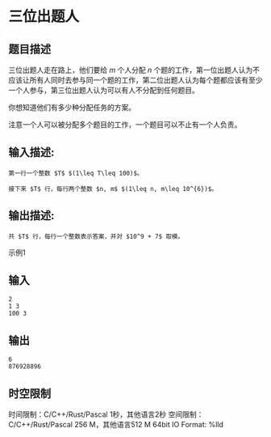 # 三位出题人

## 题目描述

三位出题人走在路上，他们要给 $m$ 个人分配 $n$ 个题的工作，第一位出题人认为不应该让所有人同时去参与同一个题的工作，第二位出题人认为每个题都应该有至少一个人参与，第三位出题人认为可以有人不分配到任何题目。 

  


你想知道他们有多少种分配任务的方案。 

  


注意一个人可以被分配多个题目的工作，一个题目可以不止有一个人负责。 

## 输入描述:
    
    
    第一行一个整数 $T$ $(1\leq T\leq 100)$。  
      
    接下来 $T$ 行，每行两个整数 $n, m$ $(1\leq n, m\leq 10^{6})$。

## 输出描述:
    
    
    共 $T$ 行，每行一个整数表示答案，并对 $10^9 + 7$ 取模。

示例1 

## 输入
    
    
    2
    1 3
    100 3

## 输出
    
    
    6
    876928896


## 时空限制

时间限制：C/C++/Rust/Pascal 1秒，其他语言2秒
空间限制：C/C++/Rust/Pascal 256 M，其他语言512 M
64bit IO Format: %lld